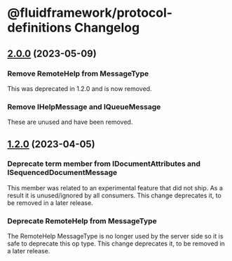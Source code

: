 # @fluidframework/protocol-definitions Changelog

## [2.0.0](https://github.com/microsoft/FluidFramework/releases/tag/protocol-definitions_v2.0.0) (2023-05-09)

### Remove RemoteHelp from MessageType

This was deprecated in 1.2.0 and is now removed.

### Remove IHelpMessage and IQueueMessage

These are unused and have been removed.

## [1.2.0](https://github.com/microsoft/FluidFramework/releases/tag/protocol-definitions_v1.2.0) (2023-04-05)

### Deprecate term member from IDocumentAttributes and ISequencedDocumentMessage

This member was related to an experimental feature that did not ship. As a result it is unused/ignored by all consumers.
This change deprecates it, to be removed in a later release.

### Deprecate RemoteHelp from MessageType

The RemoteHelp MessageType is no longer used by the server side so it is safe to deprecate this op type.
This change deprecates it, to be removed in a later release.
